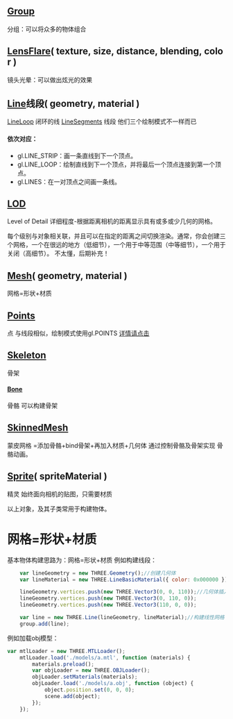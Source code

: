 ## [Group](https://threejs.org/docs/#api/objects/Group)
 分组：可以将众多的物体组合

## [LensFlare](https://threejs.org/docs/#api/objects/LensFlare)( texture, size, distance, blending, color )
镜头光晕：可以做出炫光的效果
## [Line](https://threejs.org/docs/#api/objects/Line)线段( geometry, material )
 [LineLoop](https://threejs.org/docs/#api/objects/LineLoop) 闭环的线
[LineSegments](https://threejs.org/docs/#api/objects/LineSegments) 线段
他们三个绘制模式不一样而已
#### 依次对应：
 - gl.LINE_STRIP：画一条直线到下一个顶点。
 - gl.LINE_LOOP：绘制直线到下一个顶点，并将最后一个顶点连接到第一个顶点。
 - gl.LINES：在一对顶点之间画一条线。

## [LOD](https://threejs.org/docs/#api/objects/LOD)
Level of Detail  详细程度-根据距离相机的距离显示具有或多或少几何的网格。

每个级别与对象相关联，并且可以在指定的距离之间切换渲染。通常，你会创建三个网格，一个在很远的地方（低细节），一个用于中等范围（中等细节），一个用于关闭（高细节）。
不太懂，后期补充！

## [Mesh](https://threejs.org/docs/#api/objects/Mesh)( geometry, material )
网格=形状+材质
## [Points](https://threejs.org/docs/#api/objects/Points)
点 与线段相似，绘制模式使用gl.POINTS [详情请点击](https://developer.mozilla.org/en-US/docs/Web/API/WebGLRenderingContext/drawElements)
## [Skeleton](https://threejs.org/docs/#api/objects/Skeleton)
骨架
#### [Bone](https://threejs.org/docs/#api/objects/Bone)  
骨骼 可以构建骨架
## [SkinnedMesh](https://threejs.org/docs/#api/objects/SkinnedMesh)
蒙皮网格 =添加骨骼+bind骨架+再加入材质+几何体 
通过控制骨骼及骨架实现 骨骼动画。
## [Sprite](https://threejs.org/docs/#api/objects/Sprite)( spriteMaterial )
精灵
始终面向相机的贴图，只需要材质

以上对象，及其子类常用于构建物体。

# 网格=形状+材质
基本物体构建思路为：网格=形状+材质
例如构建线段：
```javascript
    var lineGeometry = new THREE.Geometry();//创建几何体
    var lineMaterial = new THREE.LineBasicMaterial({ color: 0x000000 });//创建一个线类型的基本材质，黑色

    lineGeometry.vertices.push(new THREE.Vector3(0, 0, 110));//几何体插入点
    lineGeometry.vertices.push(new THREE.Vector3(0, 110, 0));
    lineGeometry.vertices.push(new THREE.Vector3(110, 0, 0));

    var line = new THREE.Line(lineGeometry, lineMaterial);//构建线性网格
    group.add(line);
```
例如加载obj模型：
```javascript
var mtlLoader = new THREE.MTLLoader();
    mtlLoader.load('./models/a.mtl', function (materials) { 
        materials.preload();
        var objLoader = new THREE.OBJLoader();
        objLoader.setMaterials(materials);                                //添加贴图材质
        objLoader.load('./models/a.obj', function (object) {              //加载obj模型体
            object.position.set(0, 0, 0);                                 //加载成功后的处理
            scene.add(object);
        });
    });
```
